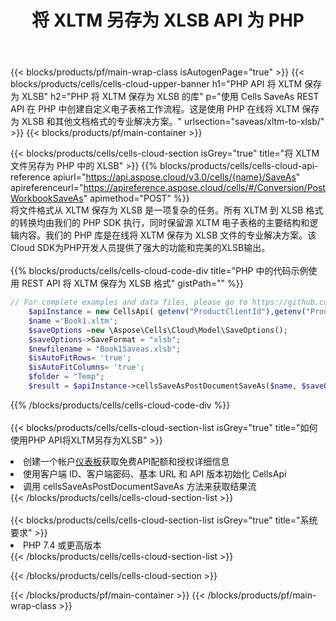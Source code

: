 ﻿---
title: 将 XLTM 另存为 XLSB API 为 PHP
description: 使用Aspose.Cells Cloud SDK for PHP将XLTM格式文件保存为XLSB格式文件。
url: /zh/php/saveas/xltm-to-xlsb/
---
{{< blocks/products/pf/main-wrap-class isAutogenPage="true" >}}
{{< blocks/products/cells/cells-cloud-upper-banner h1="PHP API 将 XLTM 保存为 XLSB" h2="PHP 将 XLTM 保存为 XLSB 的库" p="使用 Cells SaveAs REST API 在 PHP 中创建自定义电子表格工作流程。这是使用 PHP 在线将 XLTM 保存为 XLSB 和其他文档格式的专业解决方案。" urlsection="saveas/xltm-to-xlsb/" >}}
{{< blocks/products/pf/main-container >}}

{{< blocks/products/cells/cells-cloud-section isGrey="true" title="将 XLTM 文件另存为 PHP 中的 XLSB" >}}
{{% blocks/products/cells/cells-cloud-api-reference apiurl="https://api.aspose.cloud/v3.0/cells/{name}/SaveAs" apireferenceurl="https://apireference.aspose.cloud/cells/#/Conversion/PostWorkbookSaveAs" apimethod="POST" %}}
<br/>
将文件格式从 XLTM 保存为 XLSB 是一项复杂的任务。所有 XLTM 到 XLSB 格式的转换均由我们的 PHP SDK 执行，同时保留源 XLTM 电子表格的主要结构和逻辑内容。我们的 PHP 库是在线将 XLTM 保存为 XLSB 文件的专业解决方案。该Cloud SDK为PHP开发人员提供了强大的功能和完美的XLSB输出。
<br/>
<br/>
{{% blocks/products/cells/cells-cloud-code-div title="PHP 中的代码示例使用 REST API 将 XLTM 保存为 XLSB 格式" gistPath="" %}}
  
```php
// For complete examples and data files, please go to https://github.com/aspose-cells-cloud/aspose-cells-cloud-php/
    $apiInstance = new CellsApi( getenv("ProductClientId"),getenv("ProductClientSecret") );
    $name ='Book1.xltm';
    $saveOptions =new \Aspose\Cells\Cloud\Model\SaveOptions();
    $saveOptions->SaveFormat = "xlsb";
    $newfilename = "Book1Saveas.xlsb";
    $isAutoFitRows= 'true';
    $isAutoFitColumns= 'true';
    $folder = "Temp";
    $result = $apiInstance->cellsSaveAsPostDocumentSaveAs($name, $saveOptions, $newfilename,$isAutoFitRows, $isAutoFitColumns, $folder);
```
  
{{% /blocks/products/cells/cells-cloud-code-div %}}
<br/>
<br/>
{{< blocks/products/cells/cells-cloud-section-list isGrey="true" title="如何使用PHP API将XLTM另存为XLSB" >}}
<li>创建一个帐户<a href="https://dashboard.aspose.cloud/">仪表板</a>获取免费API配额和授权详细信息</li>
<li>使用客户端 ID、客户端密码、基本 URL 和 API 版本初始化 CellsApi</li>
<li>调用 cellsSaveAsPostDocumentSaveAs 方法来获取结果流</li>
{{< /blocks/products/cells/cells-cloud-section-list >}}
<br/>
<br/>
{{< blocks/products/cells/cells-cloud-section-list isGrey="true" title="系统要求" >}}
<li>PHP 7.4 或更高版本</li>
{{< /blocks/products/cells/cells-cloud-section-list >}}

{{< /blocks/products/cells/cells-cloud-section >}}

{{< /blocks/products/pf/main-container >}}
{{< /blocks/products/pf/main-wrap-class >}}

